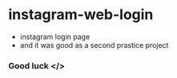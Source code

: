 # instagram-web-login
- instagram login page
- and it was good as a second prastice project
### Good luck </>
